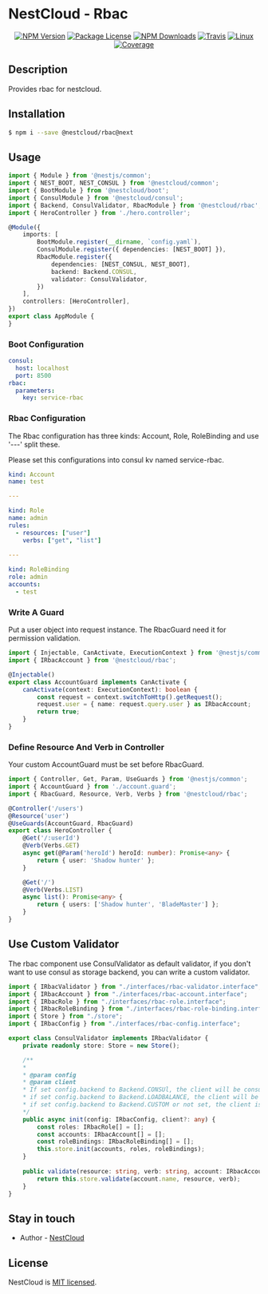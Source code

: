 
[travis-image]: https://api.travis-ci.org/nest-cloud/nestcloud.svg?branch=master
[travis-url]: https://travis-ci.org/nest-cloud/nestcloud
[linux-image]: https://img.shields.io/travis/nest-cloud/nestcloud/master.svg?label=linux
[linux-url]: https://travis-ci.org/nest-cloud/nestcloud

# NestCloud - Rbac

<p align="center">
    <a href="https://www.npmjs.com/~nestcloud" target="_blank"><img src="https://img.shields.io/npm/v/@nestcloud/core.svg" alt="NPM Version"/></a>
    <a href="https://www.npmjs.com/~nestcloud" target="_blank"><img src="https://img.shields.io/npm/l/@nestcloud/core.svg" alt="Package License"/></a>
    <a href="https://www.npmjs.com/~nestcloud" target="_blank"><img src="https://img.shields.io/npm/dm/@nestcloud/core.svg" alt="NPM Downloads"/></a>
    <a href="https://travis-ci.org/nest-cloud/nestcloud" target="_blank"><img src="https://travis-ci.org/nest-cloud/nestcloud.svg?branch=master" alt="Travis"/></a>
    <a href="https://travis-ci.org/nest-cloud/nestcloud" target="_blank"><img src="https://img.shields.io/travis/nest-cloud/nestcloud/master.svg?label=linux" alt="Linux"/></a>
    <a href="https://coveralls.io/github/nest-cloud/nestcloud?branch=master" target="_blank"><img src="https://coveralls.io/repos/github/nest-cloud/nestcloud/badge.svg?branch=master" alt="Coverage"/></a>
</p>

## Description

Provides rbac for nestcloud.

## Installation

```bash
$ npm i --save @nestcloud/rbac@next
```

## Usage

```typescript
import { Module } from '@nestjs/common';
import { NEST_BOOT, NEST_CONSUL } from '@nestcloud/common';
import { BootModule } from '@nestcloud/boot';
import { ConsulModule } from '@nestcloud/consul';
import { Backend, ConsulValidator, RbacModule } from '@nestcloud/rbac';
import { HeroController } from './hero.controller';

@Module({
    imports: [
        BootModule.register(__dirname, `config.yaml`),
        ConsulModule.register({ dependencies: [NEST_BOOT] }),
        RbacModule.register({
            dependencies: [NEST_CONSUL, NEST_BOOT],
            backend: Backend.CONSUL,
            validator: ConsulValidator,
        })
    ],
    controllers: [HeroController],
})
export class AppModule {
}
```

### Boot Configuration

```yaml
consul:
  host: localhost
  port: 8500
rbac:
  parameters:
    key: service-rbac
```

### Rbac Configuration

The Rbac configuration has three kinds: Account, Role, RoleBinding and use '---' split these.

Please set this configurations into consul kv named service-rbac.

```yaml
kind: Account
name: test

---

kind: Role
name: admin
rules:
  - resources: ["user"]
    verbs: ["get", "list"]
    
---

kind: RoleBinding
role: admin
accounts:
  - test
```

### Write A Guard

Put a user object into request instance. The RbacGuard need it for permission validation.

```typescript
import { Injectable, CanActivate, ExecutionContext } from '@nestjs/common';
import { IRbacAccount } from '@nestcloud/rbac';

@Injectable()
export class AccountGuard implements CanActivate {
    canActivate(context: ExecutionContext): boolean {
        const request = context.switchToHttp().getRequest();
        request.user = { name: request.query.user } as IRbacAccount;
        return true;
    }
}

```

### Define Resource And Verb in Controller

Your custom AccountGuard must be set before RbacGuard.

```typescript
import { Controller, Get, Param, UseGuards } from '@nestjs/common';
import { AccountGuard } from './account.guard';
import { RbacGuard, Resource, Verb, Verbs } from '@nestcloud/rbac';

@Controller('/users')
@Resource('user')
@UseGuards(AccountGuard, RbacGuard)
export class HeroController {
    @Get('/:userId')
    @Verb(Verbs.GET)
    async get(@Param('heroId') heroId: number): Promise<any> {
        return { user: 'Shadow hunter' };
    }

    @Get('/')
    @Verb(Verbs.LIST)
    async list(): Promise<any> {
        return { users: ['Shadow hunter', 'BladeMaster'] };
    }
}
```

## Use Custom Validator

The rbac component use ConsulValidator as default validator,
 if you don't want to use consul as storage backend, 
 you can write a custom validator.
 
```typescript
import { IRbacValidator } from "./interfaces/rbac-validator.interface";
import { IRbacAccount } from "./interfaces/rbac-account.interface";
import { IRbacRole } from "./interfaces/rbac-role.interface";
import { IRbacRoleBinding } from "./interfaces/rbac-role-binding.interface";
import { Store } from "./store";
import { IRbacConfig } from "./interfaces/rbac-config.interface";

export class ConsulValidator implements IRbacValidator {
    private readonly store: Store = new Store();

    /**
    * 
    * @param config
    * @param client 
    * If set config.backend to Backend.CONSUl, the client will be consul instance;
    * if set config.backend to Backend.LOADBALANCE, the client will be loadbalance instance;
    * if set config.backend to Backend.CUSTOM or not set, the client is null.
    */
    public async init(config: IRbacConfig, client?: any) {
        const roles: IRbacRole[] = [];
        const accounts: IRbacAccount[] = [];
        const roleBindings: IRbacRoleBinding[] = [];
        this.store.init(accounts, roles, roleBindings);
    }
    
    public validate(resource: string, verb: string, account: IRbacAccount): boolean {
        return this.store.validate(account.name, resource, verb);
    }
}

```

## Stay in touch

- Author - [NestCloud](https://github.com/nest-cloud)

## License

  NestCloud is [MIT licensed](LICENSE).
